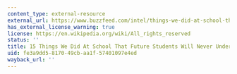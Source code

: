 ```yaml
---
content_type: external-resource
external_url: https://www.buzzfeed.com/intel/things-we-did-at-school-that-future-students-will-never-u?utm_term=.knAZkJGeb#.ejw1gL46B
has_external_license_warning: true
license: https://en.wikipedia.org/wiki/All_rights_reserved
status: ''
title: 15 Things We Did At School That Future Students Will Never Understand
uid: fe3a9dd5-8170-49cb-aa1f-57401097e4ed
wayback_url: ''
---
```

